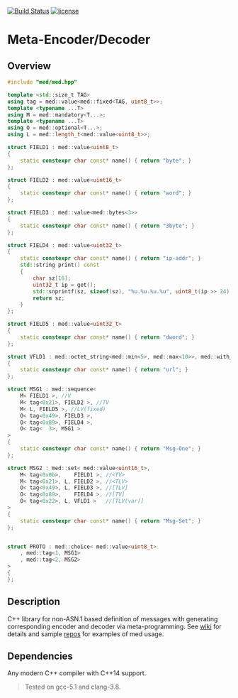 [![Build Status](https://travis-ci.org/cppden/med.svg?branch=master)](https://travis-ci.org/cppden/med)
[![license](https://img.shields.io/github/license/mashape/apistatus.svg)](../master/LICENSE)

# Meta-Encoder/Decoder

## Overview
```cpp
#include "med/med.hpp"

template <std::size_t TAG>
using tag = med::value<med::fixed<TAG, uint8_t>>;
template <typename ...T>
using M = med::mandatory<T...>;
template <typename ...T>
using O = med::optional<T...>;
using L = med::length_t<med::value<uint8_t>>;

struct FIELD1 : med::value<uint8_t>
{
	static constexpr char const* name() { return "byte"; }
};

struct FIELD2 : med::value<uint16_t>
{
	static constexpr char const* name() { return "word"; }
};

struct FIELD3 : med::value<med::bytes<3>>
{
	static constexpr char const* name() { return "3byte"; }
};

struct FIELD4 : med::value<uint32_t>
{
	static constexpr char const* name() { return "ip-addr"; }
	std::string print() const
	{
		char sz[16];
		uint32_t ip = get();
		std::snprintf(sz, sizeof(sz), "%u.%u.%u.%u", uint8_t(ip >> 24), uint8_t(ip >> 16), uint8_t(ip >> 8), uint8_t(ip));
		return sz;
	}
};

struct FIELD5 : med::value<uint32_t>
{
	static constexpr char const* name() { return "dword"; }
};

struct VFLD1 : med::octet_string<med::min<5>, med::max<10>>, med::with_snapshot
{
	static constexpr char const* name() { return "url"; }
};

struct MSG1 : med::sequence<
	M< FIELD1 >, //V
	M< tag<0x21>, FIELD2 >, //TV
	M< L, FIELD5 >, //LV(fixed)
	O< tag<0x49>, FIELD3 >,
	O< tag<0x89>, FIELD4 >,
	O< tag<  3>, MSG1 >
>
{
	static constexpr char const* name() { return "Msg-One"; }
};

struct MSG2 : med::set< med::value<uint16_t>,
	M< tag<0x0b>,    FIELD1 >, //<TV>
	M< tag<0x21>, L, FIELD2 >, //<TLV>
	O< tag<0x49>, L, FIELD3 >, //[TLV]
	O< tag<0x89>,    FIELD4 >, //[TV]
	O< tag<0x22>, L, VFLD1 >   //[TLV(var)]
>
{
	static constexpr char const* name() { return "Msg-Set"; }
};


struct PROTO : med::choice< med::value<uint8_t>
	, med::tag<1, MSG1>
	, med::tag<2, MSG2>
>
{
};
```

## Description
C++ library for non-ASN.1 based definition of messages with generating corresponding encoder and decoder via meta-programming.
See [wiki](https://github.com/cppden/med/wiki) for details and sample [repos](https://github.com/cppden/gtpu) for examples of med usage.

## Dependencies 
Any modern C++ compiler with C++14 support.
> Tested on gcc-5.1 and clang-3.8.
